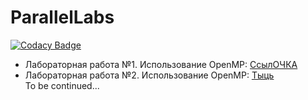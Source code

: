 # ParallelLabs

[![Codacy Badge](https://api.codacy.com/project/badge/Grade/065afdb2f3ea44bf8750933fe414c954)](https://app.codacy.com/gh/Chupakabra0/ParallelLabs?utm_source=github.com&utm_medium=referral&utm_content=Chupakabra0/ParallelLabs&utm_campaign=Badge_Grade_Settings)

 
* Лабораторная работа №1. Использование OpenMP:
  [СсылОЧКА](https://github.com/Chupakabra0/ParallelLabs/tree/main/ParallelLab1)<br/>
* Лабораторная работа №2. Использование OpenMP:
  [Тыць](#)<br/>
  To be continued...
